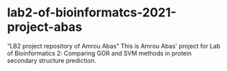 # lab2-of-bioinformatcs-2021-project-abas
“LB2 project repository of Amrou Abas”
This is Amrou Abas' project for Lab of Bioinformatics 2: Comparing GOR and SVM methods in protein secondary structure prediction.
